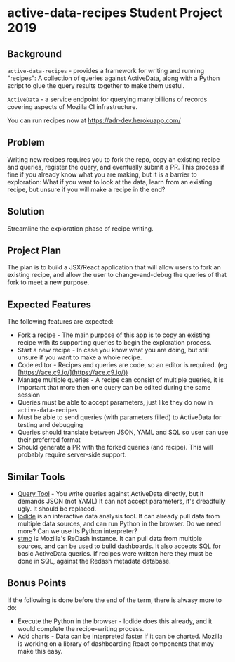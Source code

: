# active-data-recipes Student Project 2019

## Background

`active-data-recipes` - provides a framework for writing and running "recipes": A collection of queries against ActiveData, along with a Python script to glue the query results together to make them useful. 

`ActiveData` - a service endpoint for querying many billions of records covering aspects of Mozilla CI infrastructure.

You can run recipes now at https://adr-dev.herokuapp.com/

## Problem

Writing new recipes requires you to fork the repo, copy an existing recipe and queries, register the query, and eventually submit a PR. This process if fine if you already know what you are making, but it is a barrier to exploration: What if you want to look at the data, learn from an existing recipe, but unsure if you will make a recipe in the end?

## Solution

Streamline the exploration phase of recipe writing.

## Project Plan

The plan is to build a JSX/React application that will allow users to fork an existing recipe, and allow the user to change-and-debug the queries of that fork to meet a new purpose.

## Expected Features

The following features are expected:

* Fork a recipe - The main purpose of this app is to copy an existing recipe with its supporting queries to begin the exploration process.
* Start a new recipe - In case you know what you are doing, but still unsure if you want to make a whole recipe. 
* Code editor - Recipes and queries are code, so an editor is required. (eg [https://ace.c9.io/](https://ace.c9.io/))
* Manage multiple queries - A recipe can consist of multiple queries, it is important that more then one query can be edited during the same session
* Queries must be able to accept parameters, just like they do now in `active-data-recipes`
* Must be able to send queries (with parameters filled) to ActiveData for testing and debugging 
* Queries should translate between JSON, YAML and SQL so user can use their preferred format
* Should generate a PR with the forked queries (and recipe). This will probably require server-side support. 


## Similar Tools

* [Query Tool](https://activedata.allizom.org/tools/query.html) - You write queries against ActiveData directly, but it demands JSON (not YAML) It can not accept parameters, it's dreadfully ugly. It should be replaced.
* [Iodide](https://extremely-alpha.iodide.io/) is an interactive data analysis tool. It can already pull data from multiple data sources, and can run Python in the browser. Do we need more?  Can we use its Python interpreter?
* [stmo](https://sql.telemetry.mozilla.org/) is Mozilla's ReDash instance. It can pull data from multiple sources, and can be used to build dashboards. It also accepts SQL for basic ActiveData queries. If recipes were written here they must be done in SQL, against the Redash metadata database.


## Bonus Points

If the following is done before the end of the term, there is alwasy more to do:

* Execute the Python in the browser - Iodide does this already, and it would complete the recipe-writing process.
* Add charts - Data can be interpreted faster if it can be charted. Mozilla is working on a library of dashboarding React components that may make this easy.






